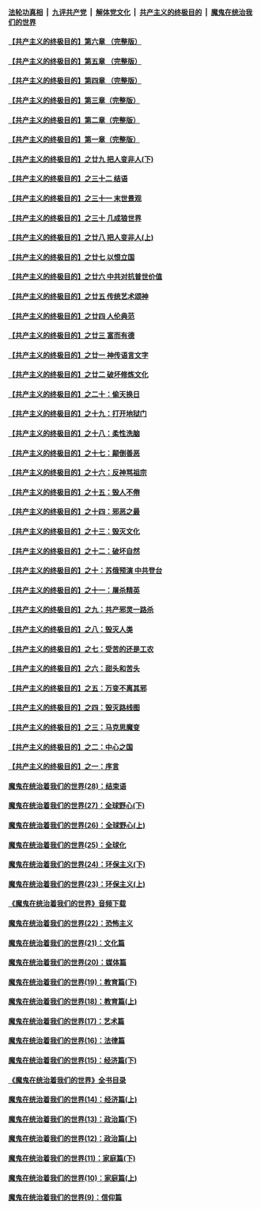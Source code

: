 

####  [法轮功真相](../../../../basic/blob/master/README.md?t=04050301) &nbsp;|&nbsp; [九评共产党](../../../../9ping.md/blob/master/README.md?t=04050301) &nbsp;|&nbsp; [解体党文化](../../../../jtdwh.md/blob/master/README.md?t=04050301)  &nbsp;|&nbsp; [共产主义的终极目的](../../../../gczydzjmd.md/blob/master/README.md?t=04050301) &nbsp;|&nbsp; [魔鬼在统治我们的世界](../../../../mgztzwmdsj.md/blob/master/README.md?t=04050301) 

#### [【共产主义的终极目的】第六章 （完整版）](../pages/nsc422/n11428913.md?t=04050301) 

#### [【共产主义的终极目的】第五章 （完整版）](../pages/nsc422/n11428912.md?t=04050301) 

#### [【共产主义的终极目的】第四章 （完整版）](../pages/nsc422/n11428907.md?t=04050301) 

#### [【共产主义的终极目的】第三章（完整版）](../pages/nsc422/n11428848.md?t=04050301) 

#### [【共产主义的终极目的】第二章（完整版）](../pages/nsc422/n11428831.md?t=04050301) 

#### [【共产主义的终极目的】第一章（完整版）](../pages/nsc422/n11417651.md?t=04050301) 

#### [【共产主义的终极目的】之廿九 把人变非人(下)](../pages/nsc422/n11344140.md?t=04050301) 

#### [【共产主义的终极目的】之三十二 结语](../pages/nsc422/n11360535.md?t=04050301) 

#### [【共产主义的终极目的】之三十一 末世景观](../pages/nsc422/n11351129.md?t=04050301) 

#### [【共产主义的终极目的】之三十 几成狼世界](../pages/nsc422/n11348280.md?t=04050301) 

#### [【共产主义的终极目的】之廿八 把人变非人(上)](../pages/nsc422/n11340492.md?t=04050301) 

#### [【共产主义的终极目的】之廿七 以恨立国](../pages/nsc422/n11336944.md?t=04050301) 

#### [【共产主义的终极目的】之廿六 中共对抗普世价值](../pages/nsc422/n11324785.md?t=04050301) 

#### [【共产主义的终极目的】之廿五 传统艺术颂神](../pages/nsc422/n11296396.md?t=04050301) 

#### [【共产主义的终极目的】之廿四 人伦典范](../pages/nsc422/n11296397.md?t=04050301) 

#### [【共产主义的终极目的】之廿三 富而有德](../pages/nsc422/n11283598.md?t=04050301) 

#### [【共产主义的终极目的】之廿一 神传语言文字](../pages/nsc422/n11263265.md?t=04050301) 

#### [【共产主义的终极目的】之廿二 破坏修炼文化](../pages/nsc422/n11245728.md?t=04050301) 

#### [【共产主义的终极目的】之二十：偷天换日](../pages/nsc422/n11238846.md?t=04050301) 

#### [【共产主义的终极目的】之十九：打开地狱门](../pages/nsc422/n11206376.md?t=04050301) 

#### [【共产主义的终极目的】之十八：柔性洗脑](../pages/nsc422/n11199994.md?t=04050301) 

#### [【共产主义的终极目的】之十七：颠倒善恶](../pages/nsc422/n11179782.md?t=04050301) 

#### [【共产主义的终极目的】之十六：反神骂祖宗](../pages/nsc422/n11166798.md?t=04050301) 

#### [【共产主义的终极目的】之十五：毁人不倦](../pages/nsc422/n11166792.md?t=04050301) 

#### [【共产主义的终极目的】之十四：邪恶之最](../pages/nsc422/n11150249.md?t=04050301) 

#### [【共产主义的终极目的】之十三：毁灭文化](../pages/nsc422/n11135227.md?t=04050301) 

#### [【共产主义的终极目的】之十二：破坏自然](../pages/nsc422/n11135214.md?t=04050301) 

#### [【共产主义的终极目的】之十：苏俄预演 中共登台](../pages/nsc422/n11118424.md?t=04050301) 

#### [【共产主义的终极目的】之十一：屠杀精英](../pages/nsc422/n11118442.md?t=04050301) 

#### [【共产主义的终极目的】之九：共产邪灵一路杀](../pages/nsc422/n11114139.md?t=04050301) 

#### [【共产主义的终极目的】之八：毁灭人类](../pages/nsc422/n11108503.md?t=04050301) 

#### [【共产主义的终极目的】之七：受苦的还是工农](../pages/nsc422/n11101809.md?t=04050301) 

#### [【共产主义的终极目的】之六：甜头和苦头](../pages/nsc422/n11096971.md?t=04050301) 

#### [【共产主义的终极目的】之五：万变不离其邪](../pages/nsc422/n11091285.md?t=04050301) 

#### [【共产主义的终极目的】之四：毁灭路线图](../pages/nsc422/n11086284.md?t=04050301) 

#### [【共产主义的终极目的】之三：马克思魔变](../pages/nsc422/n11061941.md?t=04050301) 

#### [【共产主义的终极目的】之二：中心之国](../pages/nsc422/n11047728.md?t=04050301) 

#### [【共产主义的终极目的】之一：序言](../pages/nsc422/n11086077.md?t=04050301) 

#### [魔鬼在统治着我们的世界(28)：结束语](../pages/nsc422/n10936246.md?t=04050301) 

#### [魔鬼在统治着我们的世界(27)：全球野心(下)](../pages/nsc422/n10928319.md?t=04050301) 

#### [魔鬼在统治着我们的世界(26)：全球野心(上)](../pages/nsc422/n10900318.md?t=04050301) 

#### [魔鬼在统治着我们的世界(25)：全球化](../pages/nsc422/n10788205.md?t=04050301) 

#### [魔鬼在统治着我们的世界(24)：环保主义(下)](../pages/nsc422/n10695307.md?t=04050301) 

#### [魔鬼在统治着我们的世界(23)：环保主义(上)](../pages/nsc422/n10688613.md?t=04050301) 

#### [《魔鬼在统治着我们的世界》音频下载](../pages/nsc422/n10635553.md?t=04050301) 

#### [魔鬼在统治着我们的世界(22)：恐怖主义](../pages/nsc422/n10614727.md?t=04050301) 

#### [魔鬼在统治着我们的世界(21)：文化篇](../pages/nsc422/n10597706.md?t=04050301) 

#### [魔鬼在统治着我们的世界(20)：媒体篇](../pages/nsc422/n10586579.md?t=04050301) 

#### [魔鬼在统治着我们的世界(19)：教育篇(下)](../pages/nsc422/n10564808.md?t=04050301) 

#### [魔鬼在统治着我们的世界(18)：教育篇(上)](../pages/nsc422/n10526970.md?t=04050301) 

#### [魔鬼在统治着我们的世界(17)：艺术篇](../pages/nsc422/n10499093.md?t=04050301) 

#### [魔鬼在统治着我们的世界(16)：法律篇](../pages/nsc422/n10485969.md?t=04050301) 

#### [魔鬼在统治着我们的世界(15)：经济篇(下)](../pages/nsc422/n10469975.md?t=04050301) 

#### [《魔鬼在统治着我们的世界》全书目录](../pages/nsc422/n10464261.md?t=04050301) 

#### [魔鬼在统治着我们的世界(14)：经济篇(上)](../pages/nsc422/n10457370.md?t=04050301) 

#### [魔鬼在统治着我们的世界(13)：政治篇(下)](../pages/nsc422/n10448270.md?t=04050301) 

#### [魔鬼在统治着我们的世界(12)：政治篇(上)](../pages/nsc422/n10444576.md?t=04050301) 

#### [魔鬼在统治着我们的世界(11)：家庭篇(下)](../pages/nsc422/n10440961.md?t=04050301) 

#### [魔鬼在统治着我们的世界(10)：家庭篇(上)](../pages/nsc422/n10435448.md?t=04050301) 

#### [魔鬼在统治着我们的世界(9)：信仰篇](../pages/nsc422/n10432159.md?t=04050301) 

